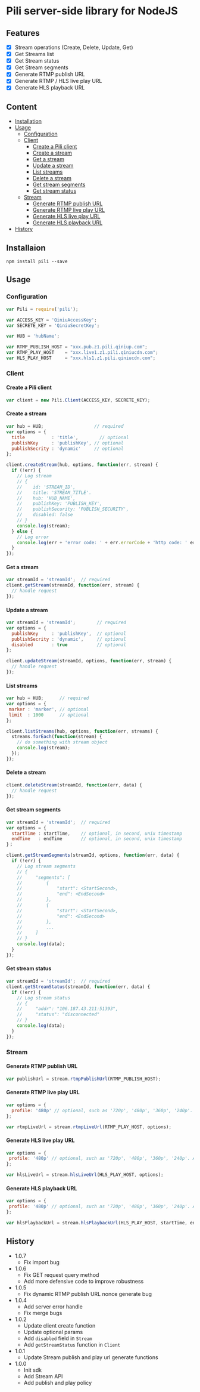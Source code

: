 # Pili server-side library for NodeJS

## Features

- [x] Stream operations (Create, Delete, Update, Get)
- [x] Get Streams list
- [x] Get Stream status
- [x] Get Stream segments
- [x] Generate RTMP publish URL
- [x] Generate RTMP / HLS live play URL
- [x] Generate HLS playback URL

## Content

- [Installation](#Installation)
- [Usage](#Usage)
	- [Configuration](#Configuration)
	- [Client](#Client)
		- [Create a Pili client](#Create-a-Pili-client)
		- [Create a stream](#Create-a-stream)
		- [Get a stream](#Get-a-stream)
		- [Update a stream](#Update-a-stream)
		- [List streams](#List-streams)
		- [Delete a stream](#Delete-a-stream)
		- [Get stream segments](#Get-stream-segments)
		- [Get stream status](#Get-stream-status)
	- [Stream](#Stream)
		- [Generate RTMP publish URL](#Generate-RTMP-publish-URL)
		- [Generate RTMP live play URL](#Generate-RTMP-live-play-URL)
		- [Generate HLS live play URL](#Generate-HLS-live-play-URL)
		- [Generate HLS playback URL](#Generate-HLS-playback-URL)
- [History](#History)

## Installaion

```
npm install pili --save
```

## Usage

### Configuration

```javascript
var Pili = require('pili');

var ACCESS_KEY = 'QiniuAccessKey';
var SECRETE_KEY = 'QiniuSecretKey';

var HUB = 'hubName';

var RTMP_PUBLISH_HOST = "xxx.pub.z1.pili.qiniup.com";
var RTMP_PLAY_HOST    = "xxx.live1.z1.pili.qiniucdn.com";
var HLS_PLAY_HOST     = "xxx.hls1.z1.pili.qiniucdn.com";
```

### Client

#### Create a Pili client

```javascript
var client = new Pili.Client(ACCESS_KEY, SECRETE_KEY);
```

#### Create a stream

```javascript
var hub = HUB;                   // required
var options = {
  title          : 'title',        // optional
  publishKey     : 'publishKey', // optional
  publishSecrity : 'dynamic'     // optional
};

client.createStream(hub, options, function(err, stream) {
  if (!err) {
    // Log stream
    // {
    //    id: 'STREAM_ID',
    //    title: 'STREAM_TITLE'.
    //    hub: 'HUB_NAME',
    //    publishKey: 'PUBLISH_KEY',
    //    publishSecurity: 'PUBLISH_SECURITY',
    //    disabled: false
    // }
    console.log(stream);
  } else {
    // Log error
    console.log(err + 'error code: ' + err.errorCode + 'http code: ' err.httpCode);
  }
});
```

#### Get a stream

```javascript
var streamId = 'streamId';  // required
client.getStream(streamId, function(err, stream) {
  // handle request
});
```

#### Update a stream

```javascript
var streamId = 'streamId';        // required
var options = {
  publishKey     : 'publishKey',  // optional
  publishSecrity : 'dynamic',     // optional
  disabled       : true           // optional
};

client.updateStream(streamId, options, function(err, stream) {
  // handle request
});
```

#### List streams

```javascript
var hub = HUB;      // required
var options = {
 marker : 'marker', // optional
 limit  : 1000      // optional
};

client.listStreams(hub, options, function(err, streams) {
  streams.forEach(function(stream) {
    // do something with stream object
    console.log(stream);
  });
});
```

#### Delete a stream

```javascript
client.deleteStream(streamId, function(err, data) {
  // handle request
});
```

#### Get stream segments

```javascript
var streamId = 'streamId';  // required
var options = {
  startTime : startTime,    // optional, in second, unix timestamp
  endTime   : endTime       // optional, in second, unix timestamp
}；

client.getStreamSegments(streamId, options, function(err, data) {
  if (!err) {
    // Log stream segments
    // {
    //     "segments": [
    //         {
    //             "start": <StartSecond>,
    //             "end": <EndSecond>
    //         },
    //         {
    //             "start": <StartSecond>,
    //             "end": <EndSecond>
    //         },
    //         ...
    //     ]
    // }
    console.log(data);
  }
});
```

#### Get stream status

```javascript
var streamId = 'streamId';  // required
client.getStreamStatus(streamId, function(err, data) {
  if (!err) {
    // Log stream status
    // {
    //     "addr": "106.187.43.211:51393",
    //     "status": "disconnected"
    // }
    console.log(data);
  }
});
```

### Stream

#### Generate RTMP publish URL

```javascript
var publishUrl = stream.rtmpPublishUrl(RTMP_PUBLISH_HOST);
```

#### Generate RTMP live play URL

```javascript
var options = {
  profile: '480p' // optional, such as '720p', '480p', '360p', '240p'. All profiles should be defined first.
};

var rtmpLiveUrl = stream.rtmpLiveUrl(RTMP_PLAY_HOST, options);
```

#### Generate HLS live play URL

```javascript
var options = {
 profile: '480p' // optional, such as '720p', '480p', '360p', '240p'. All profiles should be defined first.
};

var hlsLiveUrl = stream.hlsLiveUrl(HLS_PLAY_HOST, options);
```

#### Generate HLS playback URL

```javascript
var options = {
 profile: '480p' // optional, such as '720p', '480p', '360p', '240p'. All profiles should be defined first.
};

var hlsPlaybackUrl = stream.hlsPlaybackUrl(HLS_PLAY_HOST, startTime, endTime, profile);
```

## History

- 1.0.7
    - Fix import bug
- 1.0.6
    - Fix GET request query method
    - Add more defensive code to improve robustness
- 1.0.5
    - Fix dynamic RTMP publish URL nonce generate bug
- 1.0.4
	- Add server error handle
	- Fix merge bugs
- 1.0.2
	- Update client create function
	- Update optional params
	- Add ```disabled``` field in ```Stream```
	- Add ```getStreamStatus``` function in ```Client```
- 1.0.1
	- Update Stream publish and play url generate functions
- 1.0.0
	- Init sdk
	- Add Stream API
	- Add publish and play policy